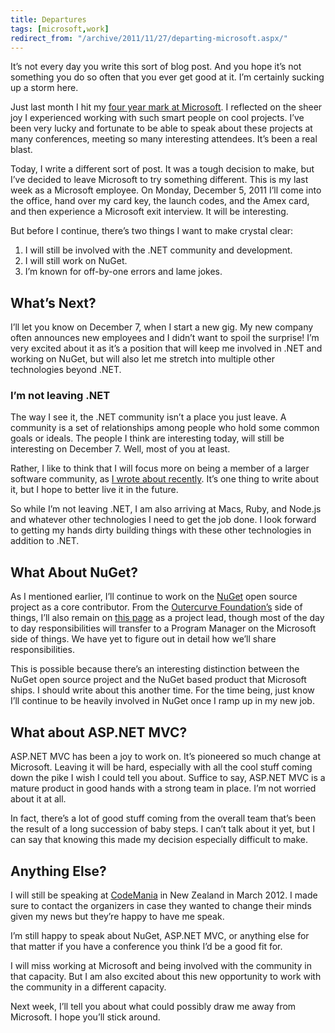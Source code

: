 ```yaml
---
title: Departures
tags: [microsoft,work]
redirect_from: "/archive/2011/11/27/departing-microsoft.aspx/"
---
```


It’s not every day you write this sort of blog post. And you hope it’s
not something you do so often that you ever get good at it. I’m
certainly sucking up a storm here.

Just last month I hit my [four year mark at
Microsoft](https://haacked.com/archive/2011/10/15/four-years-at-microsoft.aspx "Four Years at Microsoft").
I reflected on the sheer joy I experienced working with such smart
people on cool projects. I’ve been very lucky and fortunate to be able
to speak about these projects at many conferences, meeting so many
interesting attendees. It’s been a real blast.

Today, I write a different sort of post. It was a tough decision to
make, but I’ve decided to leave Microsoft to try something different.
This is my last week as a Microsoft employee. On Monday, December 5,
2011 I’ll come into the office, hand over my card key, the launch codes,
and the Amex card, and then experience a Microsoft exit interview. It
will be interesting.

But before I continue, there’s two things I want to make crystal clear:

1.  I will still be involved with the .NET community and development.
2.  I will still work on NuGet.
3.  I’m known for off-by-one errors and lame jokes.

What’s Next?
------------

I’ll let you know on December 7, when I start a new gig. My new company
often announces new employees and I didn’t want to spoil the surprise!
I’m very excited about it as it’s a position that will keep me involved
in .NET and working on NuGet, but will also let me stretch into multiple
other technologies beyond .NET.

### I’m not leaving .NET

The way I see it, the .NET community isn’t a place you just leave. A
community is a set of relationships among people who hold some common
goals or ideals. The people I think are interesting today, will still be
interesting on December 7. Well, most of you at least.

Rather, I like to think that I will focus more on being a member of a
larger software community, as [I wrote about
recently](https://haacked.com/archive/2011/11/25/musings-on-software-community.aspx "Musings On Software Community").
It’s one thing to write about it, but I hope to better live it in the
future.

So while I’m not leaving .NET, I am also arriving at Macs, Ruby, and
Node.js and whatever other technologies I need to get the job done. I
look forward to getting my hands dirty building things with these other
technologies in addition to .NET.

What About NuGet?
-----------------

As I mentioned earlier, I’ll continue to work on the
[NuGet](http://nuget.org/ "NuGet") open source project as a core
contributor. From the [Outercurve
Foundation’s](http://www.outercurve.org/ "Outercurve Foundation Website")
side of things, I’ll also remain on [this
page](http://www.outercurve.org/Galleries/ASPNETOpenSourceGallery/NuGet "NuGet Project on OuterCurve Foundation")
as a project lead, though most of the day to day responsibilities will
transfer to a Program Manager on the Microsoft side of things. We have
yet to figure out in detail how we’ll share responsibilities.

This is possible because there’s an interesting distinction between the
NuGet open source project and the NuGet based product that Microsoft
ships. I should write about this another time. For the time being, just
know I’ll continue to be heavily involved in NuGet once I ramp up in my
new job.

What about ASP.NET MVC?
-----------------------

ASP.NET MVC has been a joy to work on. It’s pioneered so much change at
Microsoft. Leaving it will be hard, especially with all the cool stuff
coming down the pike I wish I could tell you about. Suffice to say,
ASP.NET MVC is a mature product in good hands with a strong team in
place. I’m not worried about it at all.

In fact, there’s a lot of good stuff coming from the overall team that’s
been the result of a long succession of baby steps. I can’t talk about
it yet, but I can say that knowing this made my decision especially
difficult to make.

Anything Else?
--------------

I will still be speaking at
[CodeMania](http://www.codemania.co.nz/ "CodeMania") in New Zealand in
March 2012. I made sure to contact the organizers in case they wanted to
change their minds given my news but they’re happy to have me speak.

I’m still happy to speak about NuGet, ASP.NET MVC, or anything else for
that matter if you have a conference you think I’d be a good fit for.

I will miss working at Microsoft and being involved with the community
in that capacity. But I am also excited about this new opportunity to
work with the community in a different capacity.

Next week, I’ll tell you about what could possibly draw me away from
Microsoft. I hope you’ll stick around.


